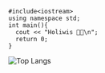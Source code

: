 ```
#include<iostream>
using namespace std;
int main(){
  cout << "Holiwis 🖖🏻\n";
  return 0;
}
```

![Top Langs](https://github-readme-stats.vercel.app/api/top-langs/?username=JorgeKtch&layout=compact)
